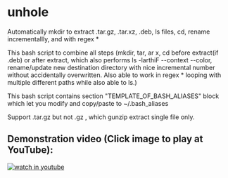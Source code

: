 # unhole
Automatically mkdir to extract .tar.gz, .tar.xz, .deb, ls files, cd, rename incrementallly, and with regex *

This bash script to combine all steps (mkdir, tar, ar x, cd before extract(if .deb) or after extract, which also performs ls -larthiF --context --color, rename/update new destination directory with nice incremental number without accidentally overwritten. Also able to work in regex * looping with multiple different paths while also able to ls.)

This bash script contains section "TEMPLATE_OF_BASH_ALIASES" block which let you modify and copy/paste to ~/.bash_aliases

Support .tar.gz but not .gz , which gunzip extract single file only.

## Demonstration video (Click image to play at YouTube): ##

[![watch in youtube](https://i.ytimg.com/vi/nd5U7gwb5w8/hqdefault.jpg)](https://www.youtube.com/watch?v=nd5U7gwb5w8 "unhole")


